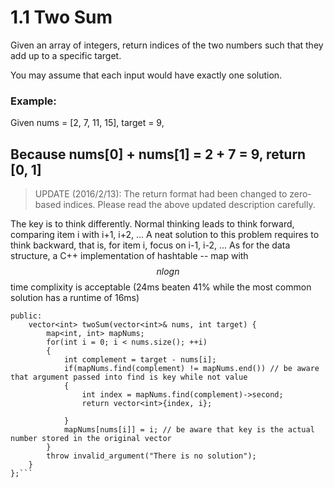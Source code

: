 # 1.1 Two Sum

Given an array of integers, return indices of the two numbers such that they add up to a specific target.

You may assume that each input would have exactly one solution.

### Example:
Given nums = [2, 7, 11, 15], target = 9,

Because nums[0] + nums[1] = 2 + 7 = 9,
return [0, 1]
---
> UPDATE (2016/2/13):
The return format had been changed to zero-based indices. Please read the above updated description carefully.


 The key is to think differently. Normal thinking leads to think forward, comparing item i with i+1, i+2, ...
 A neat solution to this problem requires to think backward, that is, for item i, focus on i-1, i-2, ...
 As for the data structure, a C++ implementation of hashtable -- map with $$nlogn$$ time complixity is acceptable (24ms beaten 41% while the most common solution has a runtime of 16ms)


```class Solution {
public:
    vector<int> twoSum(vector<int>& nums, int target) {
        map<int, int> mapNums;
        for(int i = 0; i < nums.size(); ++i)
        {
            int complement = target - nums[i];
            if(mapNums.find(complement) != mapNums.end()) // be aware that argument passed into find is key while not value
            {
                int index = mapNums.find(complement)->second;
                return vector<int>{index, i};
               
            }
            mapNums[nums[i]] = i; // be aware that key is the actual number stored in the original vector
        }
        throw invalid_argument("There is no solution");
    }
};```
